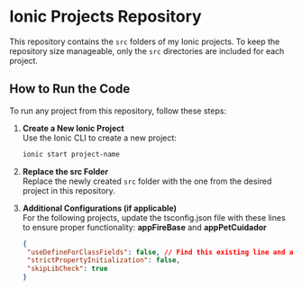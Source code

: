 # Ionic Projects Repository

This repository contains the `src` folders of my Ionic projects. To keep the repository size manageable, only the `src` directories are included for each project.

## How to Run the Code

To run any project from this repository, follow these steps:

1. **Create a New Ionic Project**  
   Use the Ionic CLI to create a new project:  
   ```bash
   ionic start project-name
   ```
2. **Replace the src Folder**  
   Replace the newly created `src` folder with the one from the desired project in this repository.  

3. **Additional Configurations (if applicable)**  
   For the following projects, update the tsconfig.json file with these lines to ensure proper functionality: **appFireBase** and **appPetCuidador**
   ```json
   {
    "useDefineForClassFields": false, // Find this existing line and add the next two
    "strictPropertyInitialization": false,
    "skipLibCheck": true
   }
   ```